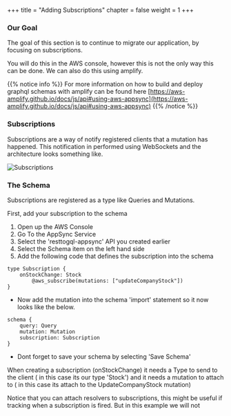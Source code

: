+++
title = "Adding Subscriptions"
chapter = false
weight = 1
+++

### Our Goal

The goal of this section is to continue to migrate our application, by focusing on subscriptions.

You will do this in the AWS console, however this is not the only way this can be done. We can also do this using amplify.


{{% notice info %}}
For more information on how to build and deploy graphql schemas with amplify can be found here [https://aws-amplify.github.io/docs/js/api#using-aws-appsync](https://aws-amplify.github.io/docs/js/api#using-aws-appsync)
{{% /notice %}}

### Subscriptions

Subscriptions are a way of notify registered clients that a mutation has happened. This notification in performed using WebSockets and the architecture looks something like.

![Subscriptions](/images/architecture/Arch5.png)

### The Schema

Subscriptions are registered as a type like Queries and Mutations.

First, add your subscription to the schema

1. Open up the AWS Console
2. Go To the AppSync Service
3. Select the 'resttogql-appsync' API you created earlier
4. Select the Schema item on the left hand side
5. Add the following code that defines the subscription into the schema

```tsx
type Subscription {
	onStockChange: Stock
		@aws_subscribe(mutations: ["updateCompanyStock"])
}
```

-   Now add the mutation into the schema 'import' statement so it now looks like the below.

```tsx
schema {
	query: Query
    mutation: Mutation
  	subscription: Subscription
}
```

-   Dont forget to save your schema by selecting 'Save Schema'

When creating a subscription (onStockChange) it needs a Type to send to the client ( in this case its our type 'Stock') and it needs a mutation to attach to ( in this case its attach to the UpdateCompanyStock mutation)

Notice that you can attach resolvers to subscriptions, this might be useful if tracking when a subscription is fired. But in this example we will not
